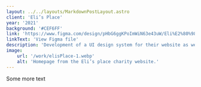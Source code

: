 ```yaml
---
layout: ../../layouts/MarkdownPostLayout.astro
client: 'Eli’s Place'
year: '2021'
background: '#CEF6FF'
link: 'https://www.figma.com/design/pHbG6ggKPoImWiN63e43uW/Eli%E2%80%98s-Place?node-id=0-1&t=2hONgwV8hfJwJsPa-1'
linkText: 'View Figma file'
description: 'Development of a UI design system for their website as well as guidance on copywriting and content creation.'
image:
    url: '/work/elisPlace-1.webp'
    alt: 'Homepage from the Eli’s place charity website.'
---
```

Some more text